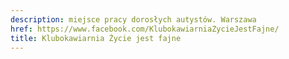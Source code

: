```yaml
---
description: miejsce pracy dorosłych autystów. Warszawa
href: https://www.facebook.com/KlubokawiarniaZycieJestFajne/
title: Klubokawiarnia Życie jest fajne
---
```

